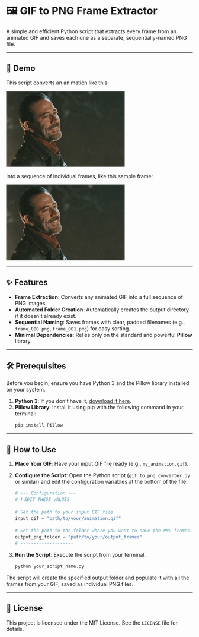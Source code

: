 # 🖼️ GIF to PNG Frame Extractor

A simple and efficient Python script that extracts every frame from an animated GIF and saves each one as a separate, sequentially-named PNG file.

---
## 🚀 Demo

This script converts an animation like this:

![Input GIF](https://raw.githubusercontent.com/Bhuvan-kio/GIF-Maker/main/Output.gif)

Into a sequence of individual frames, like this sample frame:

![Sample Output PNG](https://raw.githubusercontent.com/Bhuvan-kio/GIF-to-PNG-Converter/main/PNGs/frame_000.png)

---
## ✨ Features

-   **Frame Extraction**: Converts any animated GIF into a full sequence of PNG images.
-   **Automated Folder Creation**: Automatically creates the output directory if it doesn't already exist.
-   **Sequential Naming**: Saves frames with clear, padded filenames (e.g., `frame_000.png`, `frame_001.png`) for easy sorting.
-   **Minimal Dependencies**: Relies only on the standard and powerful **Pillow** library.

---

## 🛠️ Prerequisites

Before you begin, ensure you have Python 3 and the Pillow library installed on your system.

1.  **Python 3**: If you don't have it, [download it here](https://www.python.org/downloads/).
2.  **Pillow Library**: Install it using pip with the following command in your terminal:
    ```bash
    pip install Pillow
    ```

---

## 🚀 How to Use

1.  **Place Your GIF**: Have your input GIF file ready (e.g., `my_animation.gif`).

2.  **Configure the Script**: Open the Python script (`gif_to_png_converter.py` or similar) and edit the configuration variables at the bottom of the file:

    ```python
    # --- Configuration ---
    # ❗️ EDIT THESE VALUES

    # Set the path to your input GIF file.
    input_gif = "path/to/your/animation.gif"

    # Set the path to the folder where you want to save the PNG frames.
    output_png_folder = "path/to/your/output_frames"
    # --------------------
    ```

3.  **Run the Script**: Execute the script from your terminal.
    ```bash
    python your_script_name.py
    ```

The script will create the specified output folder and populate it with all the frames from your GIF, saved as individual PNG files.

---

## 📄 License

This project is licensed under the MIT License. See the `LICENSE` file for details.
